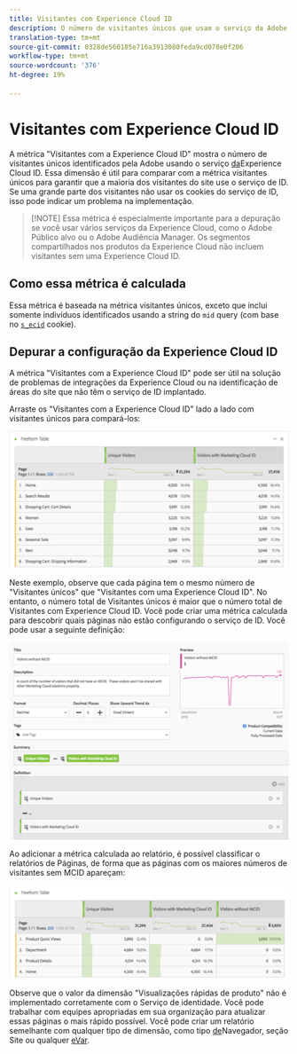 ```yaml
---
title: Visitantes com Experience Cloud ID
description: O número de visitantes únicos que usam o serviço da Adobe Experience Cloud ID.
translation-type: tm+mt
source-git-commit: 0328de560185e716a3913080feda9cd078e0f206
workflow-type: tm+mt
source-wordcount: '376'
ht-degree: 19%

---
```



# Visitantes com Experience Cloud ID

A métrica &quot;Visitantes com a Experience Cloud ID&quot; mostra o número de visitantes únicos identificados pela Adobe usando o serviço [da](https://docs.adobe.com/content/help/pt-BR/id-service/using/home.html)Experience Cloud ID. Essa dimensão é útil para comparar com a métrica visitantes [](unique-visitors.md) únicos para garantir que a maioria dos visitantes do site use o serviço de ID. Se uma grande parte dos visitantes não usar os cookies do serviço de ID, isso pode indicar um problema na implementação.

>[!NOTE] Essa métrica é especialmente importante para a depuração se você usar vários serviços da Experience Cloud, como o Adobe Público alvo ou o Adobe Audiência Manager. Os segmentos compartilhados nos produtos da Experience Cloud não incluem visitantes sem uma Experience Cloud ID.

## Como essa métrica é calculada

Essa métrica é baseada na métrica visitantes [](unique-visitors.md) únicos, exceto que inclui somente indivíduos identificados usando a string do `mid` query (com base no [`s_ecid`](https://docs.adobe.com/content/help/pt-BR/core-services/interface/ec-cookies/cookies-analytics.html) cookie).

## Depurar a configuração da Experience Cloud ID

A métrica &quot;Visitantes com a Experience Cloud ID&quot; pode ser útil na solução de problemas de integrações da Experience Cloud ou na identificação de áreas do site que não têm o serviço de ID implantado.

Arraste os &quot;Visitantes com a Experience Cloud ID&quot; lado a lado com visitantes únicos para compará-los:

![Comparação de visitantes únicos](assets/metric-mcvid1.png)

Neste exemplo, observe que cada página tem o mesmo número de &quot;Visitantes únicos&quot; que &quot;Visitantes com uma Experience Cloud ID&quot;. No entanto, o número total de Visitantes únicos é maior que o número total de Visitantes com Experience Cloud ID. Você pode criar uma métrica [](../c-calcmetrics/cm-overview.md) calculada para descobrir quais páginas não estão configurando o serviço de ID. Você pode usar a seguinte definição:

![Definição de métrica calculada](assets/metric-mcvid2.png)

Ao adicionar a métrica calculada ao relatório, é possível classificar o relatórios de Páginas, de forma que as páginas com os maiores números de visitantes sem MCID apareçam:

![Páginas sem serviço de ID](assets/metric-mcvid3.png)

Observe que o valor da dimensão &quot;Visualizações rápidas de produto&quot; não é implementado corretamente com o Serviço de identidade. Você pode trabalhar com equipes apropriadas em sua organização para atualizar essas páginas o mais rápido possível. Você pode criar um relatório semelhante com qualquer tipo de dimensão, como tipo [de](../dimensions/browser-type.md)Navegador, seção [](../dimensions/site-section.md)Site ou qualquer [eVar](../dimensions/evar.md).
